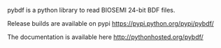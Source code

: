  
pybdf is a python library to read BIOSEMI 24-bit BDF files.

Release builds are available on pypi <https://pypi.python.org/pypi/pybdf/>

The documentation is available here <http://pythonhosted.org/pybdf/> 
